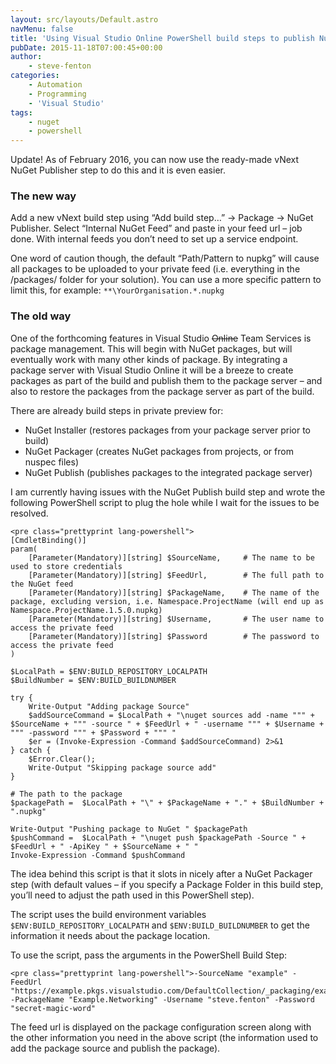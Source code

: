 ```yaml
---
layout: src/layouts/Default.astro
navMenu: false
title: 'Using Visual Studio Online PowerShell build steps to publish NuGet packages'
pubDate: 2015-11-18T07:00:45+00:00
author:
    - steve-fenton
categories:
    - Automation
    - Programming
    - 'Visual Studio'
tags:
    - nuget
    - powershell
---
```


Update! As of February 2016, you can now use the ready-made vNext NuGet Publisher step to do this and it is even easier.

### The new way

Add a new vNext build step using “Add build step…” -&gt; Package -&gt; NuGet Publisher. Select “Internal NuGet Feed” and paste in your feed url – job done. With internal feeds you don’t need to set up a service endpoint.

One word of caution though, the default “Path/Pattern to nupkg” will cause all packages to be uploaded to your private feed (i.e. everything in the /packages/ folder for your solution). You can use a more specific pattern to limit this, for example: `**\YourOrganisation.*.nupkg`

### The old way

One of the forthcoming features in Visual Studio <del datetime="2015-11-19T16:28:32+00:00">Online</del> Team Services is package management. This will begin with NuGet packages, but will eventually work with many other kinds of package. By integrating a package server with Visual Studio Online it will be a breeze to create packages as part of the build and publish them to the package server – and also to restore the packages from the package server as part of the build.

There are already build steps in private preview for:

- NuGet Installer (restores packages from your package server prior to build)
- NuGet Packager (creates NuGet packages from projects, or from nuspec files)
- NuGet Publish (publishes packages to the integrated package server)

I am currently having issues with the NuGet Publish build step and wrote the following PowerShell script to plug the hole while I wait for the issues to be resolved.

```
<pre class="prettyprint lang-powershell">
[CmdletBinding()]
param(
	[Parameter(Mandatory)][string] $SourceName,		# The name to be used to store credentials
	[Parameter(Mandatory)][string] $FeedUrl,		# The full path to the NuGet feed
	[Parameter(Mandatory)][string] $PackageName,    # The name of the package, excluding version, i.e. Namespace.ProjectName (will end up as Namespace.ProjectName.1.5.0.nupkg)
	[Parameter(Mandatory)][string] $Username,       # The user name to access the private feed
	[Parameter(Mandatory)][string] $Password        # The password to access the private feed
)

$LocalPath = $ENV:BUILD_REPOSITORY_LOCALPATH
$BuildNumber = $ENV:BUILD_BUILDNUMBER

try {
	Write-Output "Adding package Source"
	$addSourceCommand = $LocalPath + "\nuget sources add -name """ + $SourceName + """ -source " + $FeedUrl + " -username """ + $Username + """ -password """ + $Password + """ "
	$er = (Invoke-Expression -Command $addSourceCommand) 2>&1
} catch {
	$Error.Clear();
	Write-Output "Skipping package source add"
}

# The path to the package
$packagePath =  $LocalPath + "\" + $PackageName + "." + $BuildNumber + ".nupkg"

Write-Output "Pushing package to NuGet " $packagePath
$pushCommand =  $LocalPath + "\nuget push $packagePath -Source " + $FeedUrl + " -ApiKey " + $SourceName + " "
Invoke-Expression -Command $pushCommand
```

The idea behind this script is that it slots in nicely after a NuGet Packager step (with default values – if you specify a Package Folder in this build step, you’ll need to adjust the path used in this PowerShell step).

The script uses the build environment variables `$ENV:BUILD_REPOSITORY_LOCALPATH` and `$ENV:BUILD_BUILDNUMBER` to get the information it needs about the package location.

To use the script, pass the arguments in the PowerShell Build Step:

```
<pre class="prettyprint lang-powershell">-SourceName "example" -FeedUrl "https://example.pkgs.visualstudio.com/DefaultCollection/_packaging/example/nuget/v3/index.json" -PackageName "Example.Networking" -Username "steve.fenton" -Password "secret-magic-word"
```

The feed url is displayed on the package configuration screen along with the other information you need in the above script (the information used to add the package source and publish the package).